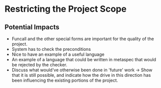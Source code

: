 # Restricting the Project Scope

## Potential Impacts
- Funcall and the other special forms are important for the quality of the project.
- System has to check the preconditions 
- Nice to have an example of a useful language
- An example of a language that could be written in metaspec that would be rejected by the checker. 
- Discuss what would've otherwise been done in 'future' work -> Show that it is still possible, and indicate how the drive in this direction has been influencing the existing portions of the project. 
